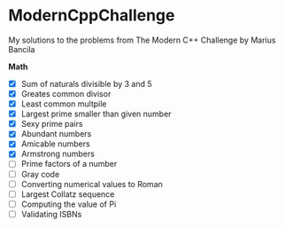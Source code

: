 # ModernCppChallenge

My solutions to the problems from The Modern C++ Challenge by Marius Bancila

**Math**
- [x] Sum of naturals divisible by 3 and 5
- [x] Greates common divisor
- [x] Least common multpile
- [x] Largest prime smaller than given number
- [x] Sexy prime pairs
- [x] Abundant numbers
- [x] Amicable numbers
- [x] Armstrong numbers
- [ ] Prime factors of a number
- [ ] Gray code
- [ ] Converting numerical values to Roman
- [ ] Largest Collatz sequence
- [ ] Computing the value of Pi
- [ ] Validating ISBNs
